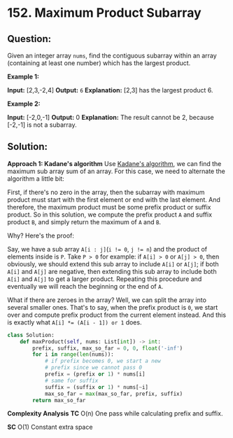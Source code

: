
  

# 152. Maximum Product Subarray

## Question:



Given an integer array `nums`, find the contiguous subarray within an array (containing at least one number) which has the largest product.

**Example 1:**

**Input:** [2,3,-2,4]
**Output:** `6`
**Explanation:** [2,3] has the largest product 6.

**Example 2:**

**Input:** [-2,0,-1]
**Output:** 0
**Explanation:** The result cannot be 2, because [-2,-1] is not a subarray.
## Solution:


**Approach 1: Kadane's algorithm**
Use [Kadane's algorithm](https://hackernoon.com/kadanes-algorithm-explained-50316f4fd8a6), we can find the maximum sub array sum of an array.
For this case, we need to alternate the algorithm a little bit:

First, if there's no zero in the array, then the subarray with maximum product must start with the first element or end with the last element. And therefore, the maximum product must be some prefix product or suffix product. So in this solution, we compute the prefix product  `A`  and suffix product  `B`, and simply return the maximum of  `A`  and  `B`.

Why? Here's the proof:

Say, we have a sub array  `A[i : j]`(`i != 0`,  `j != n`) and the product of elements inside is  `P`. Take  `P > 0`  for example: if  `A[i] > 0`  or  `A[j] > 0`, then obviously, we should extend this sub array to include  `A[i]`  or  `A[j]`; if both  `A[i]`  and  `A[j]`  are negative, then extending this sub array to include both  `A[i]`  and  `A[j]`  to get a larger product. Repeating this procedure and eventually we will reach the beginning or the end of  `A`.

What if there are zeroes in the array? Well, we can split the array into several smaller ones. That's to say, when the prefix product is  `0`, we start over and compute prefix product from the current element instead. And this is exactly what  `A[i] *= (A[i - 1]) or 1`  does.
```python
class Solution:
    def maxProduct(self, nums: List[int]) -> int:
        prefix, suffix, max_so_far = 0, 0, float('-inf')
        for i in range(len(nums)):
	        # if prefix becomes 0, we start a new
	        # prefix since we cannot pass 0
            prefix = (prefix or 1) * nums[i]
            # same for suffix
            suffix = (suffix or 1) * nums[~i]
            max_so_far = max(max_so_far, prefix, suffix)
        return max_so_far
```


**Complexity Analysis**
**TC** 
O(n​) One pass while calculating prefix and suffix.

**SC** 
O(1) Constant extra space

